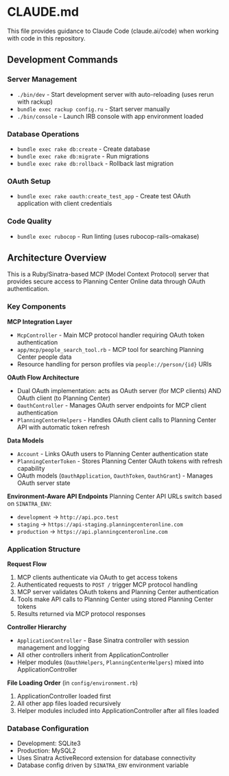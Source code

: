 # CLAUDE.md

This file provides guidance to Claude Code (claude.ai/code) when working with code in this repository.

## Development Commands

### Server Management
- `./bin/dev` - Start development server with auto-reloading (uses rerun with rackup)
- `bundle exec rackup config.ru` - Start server manually
- `./bin/console` - Launch IRB console with app environment loaded

### Database Operations
- `bundle exec rake db:create` - Create database
- `bundle exec rake db:migrate` - Run migrations
- `bundle exec rake db:rollback` - Rollback last migration

### OAuth Setup
- `bundle exec rake oauth:create_test_app` - Create test OAuth application with client credentials

### Code Quality
- `bundle exec rubocop` - Run linting (uses rubocop-rails-omakase)

## Architecture Overview

This is a Ruby/Sinatra-based MCP (Model Context Protocol) server that provides secure access to Planning Center Online data through OAuth authentication.

### Key Components

**MCP Integration Layer**
- `McpController` - Main MCP protocol handler requiring OAuth token authentication
- `app/mcp/people_search_tool.rb` - MCP tool for searching Planning Center people data
- Resource handling for person profiles via `people://person/{id}` URIs

**OAuth Flow Architecture**
- Dual OAuth implementation: acts as OAuth server (for MCP clients) AND OAuth client (to Planning Center)
- `OauthController` - Manages OAuth server endpoints for MCP client authentication
- `PlanningCenterHelpers` - Handles OAuth client calls to Planning Center API with automatic token refresh

**Data Models**
- `Account` - Links OAuth users to Planning Center authentication state
- `PlanningCenterToken` - Stores Planning Center OAuth tokens with refresh capability
- OAuth models (`OauthApplication`, `OauthToken`, `OauthGrant`) - Manages OAuth server state

**Environment-Aware API Endpoints**
Planning Center API URLs switch based on `SINATRA_ENV`:
- `development` → `http://api.pco.test`
- `staging` → `https://api-staging.planningcenteronline.com`
- `production` → `https://api.planningcenteronline.com`

### Application Structure

**Request Flow**
1. MCP clients authenticate via OAuth to get access tokens
2. Authenticated requests to `POST /` trigger MCP protocol handling
3. MCP server validates OAuth tokens and Planning Center authentication
4. Tools make API calls to Planning Center using stored Planning Center tokens
5. Results returned via MCP protocol responses

**Controller Hierarchy**
- `ApplicationController` - Base Sinatra controller with session management and logging
- All other controllers inherit from ApplicationController
- Helper modules (`OauthHelpers`, `PlanningCenterHelpers`) mixed into ApplicationController

**File Loading Order** (in `config/environment.rb`)
1. ApplicationController loaded first
2. All other app files loaded recursively
3. Helper modules included into ApplicationController after all files loaded

### Database Configuration

- Development: SQLite3
- Production: MySQL2
- Uses Sinatra ActiveRecord extension for database connectivity
- Database config driven by `SINATRA_ENV` environment variable